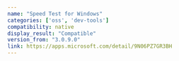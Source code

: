 ```yaml
---
name: "Speed Test for Windows"
categories: ['oss', 'dev-tools']
compatibility: native
display_result: "Compatible"
version_from: "3.0.9.0"
link: https://apps.microsoft.com/detail/9N06PZ7GR3BH
---
```


